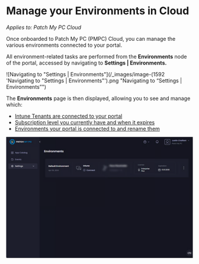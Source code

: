 # Manage your Environments in Cloud

_Applies to: Patch My PC Cloud_

Once onboarded to Patch My PC (PMPC) Cloud, you can manage the various environments  connected to your portal.

All environment-related tasks are performed from the **Environments** node of the portal, accessed by navigating to **Settings | Environments.**

![Navigating to "Settings | Environments"](/_images/image-(1592 'Navigating to "Settings | Environments"').png "Navigating to “Settings | Environments”")

The **Environments** page is then displayed, allowing you to see and manage which:

* [Intune Tenants are connected to your portal](manage-cloud-intune-tenants.md)
* [Subscription level you currently have and when it expires](manage-your-cloud-license.md)
* [Environments your portal is connected to and rename them](rename-your-cloud-environment.md)

![](/_images/image-(2567).png)